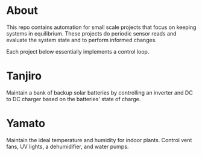 # About

This repo contains automation for small scale projects that focus on keeping
systems in equilibrium. These projects do periodic sensor reads and evaluate
the system state and to perform informed changes.

Each project below essentially implements a control loop. 

# Tanjiro

Maintain a bank of backup solar batteries by controlling an inverter and DC to
DC charger based on the batteries' state of charge.

# Yamato

Maintain the ideal temperature and humidity for indoor plants. Control vent
fans, UV lights, a dehumidifier, and water pumps.
